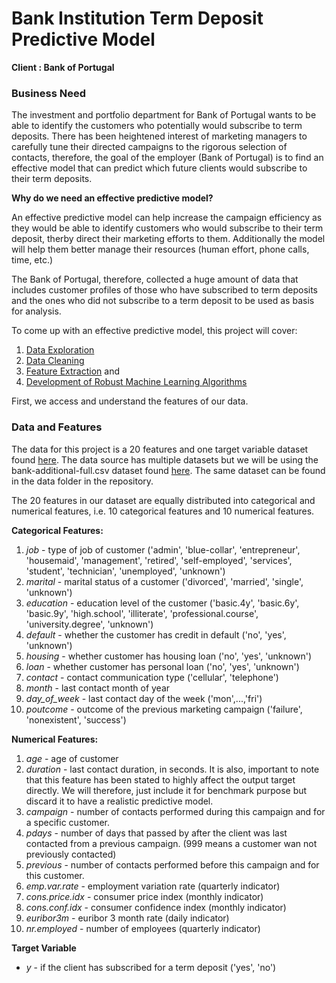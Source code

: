 # Bank Institution Term Deposit Predictive Model

**Client : Bank of Portugal**

### Business Need
The investment and portfolio department for Bank of Portugal wants to be able to identify the customers who potentially would subscribe to term deposits. There has been heightened interest of marketing managers to carefully tune their directed campaigns to the rigorous selection of contacts, therefore, the goal of the employer (Bank of Portugal) is to find an effective model that can predict which future clients would subscribe to their term deposits.

**Why do we need an effective predictive model?**

An effective predictive model can help increase the campaign efficiency as they would be able to identify customers who would subscribe to their term deposit, therby direct their marketing efforts to them. Additionally the model will help them better manage their resources (human effort, phone calls, time, etc.)

The Bank of Portugal, therefore, collected a huge amount of data that includes customer profiles of those who have subscribed to term deposits and the ones who did not subscribe to a term deposit to be used as basis for analysis.

To come up with an effective predictive model, this project will cover:
1. [Data Exploration]()
2. [Data Cleaning]()
3. [Feature Extraction]() and
4. [Development of Robust Machine Learning Algorithms]()

First, we access and understand the features of our data.

### Data and Features
The data for this project is a 20 features and one target variable dataset found [here](http://archive.ics.uci.edu/ml/datasets/Bank+Marketing). The data source has multiple datasets but we will be using the bank-additional-full.csv dataset found [here](http://archive.ics.uci.edu/ml/machine-learning-databases/00222/bank-additional.zip). The same dataset can be found in the data folder in the repository.

The 20 features in our dataset are equally distributed into categorical and numerical features, i.e. 10 categorical features and 10 numerical features.

**Categorical Features:**

1. *job* - type of job of customer ('admin', 'blue-collar', 'entrepreneur', 'housemaid', 'management', 'retired', 'self-employed', 'services', 'student', 'technician', 'unemployed', 'unknown')
2. *marital* - marital status of a customer ('divorced', 'married', 'single', 'unknown')
3. *education* - education level of the customer ('basic.4y', 'basic.6y', 'basic.9y', 'high.school', 'illiterate', 'professional.course', 'university.degree', 'unknown')
4. *default* - whether the customer has credit in default ('no', 'yes', 'unknown')
5. *housing* - whether customer has housing loan ('no', 'yes', 'unknown')
6. *loan* - whether customer has personal loan ('no', 'yes', 'unknown')
7. *contact* - contact communication type ('cellular', 'telephone')
8. *month* - last contact month of year
9. *day_of_week* - last contact day of the week ('mon',...,'fri')
10. *poutcome* - outcome of the previous marketing campaign ('failure', 'nonexistent', 'success')

**Numerical Features:**

1. *age* - age of customer
2. *duration* - last contact duration, in seconds. It is also, important to note that this feature has been stated to highly affect the output target directly. We will therefore, just include it for benchmark purpose but discard it to have a realistic predictive model.
3. *campaign* - number of contacts performed during this campaign and for a specific customer.
4. *pdays* - number of days that passed by after the client was last contacted from a previous campaign. (999 means a customer wan not previously contacted)
5. *previous* - number of contacts performed before this campaign and for this customer.
6. *emp.var.rate* - employment variation rate (quarterly indicator)
7. *cons.price.idx* - consumer price index (monthly indicator)
8. *cons.conf.idx* - consumer confidence index (monthly indicator)
9. *euribor3m* - euribor 3 month rate (daily indicator)
10. *nr.employed* - number of employees (quarterly indicator)

**Target Variable**
* *y* - if the client has subscribed for a term deposit ('yes', 'no')